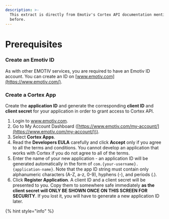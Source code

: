 ```yaml
---
description: >-
  This extract is directly from Emotiv's Cortex API documentation mentioned
  before.
---
```


# Prerequisites

### Create an Emotiv ID

As with other EMOTIV services, you are required to have an Emotiv ID account. You can create an ID on [www.emotiv.com](https://www.emotiv.com/).

### Create a Cortex App

Create the **application ID** and generate the corresponding **client ID** and **client secret** for your application in order to grant access to Cortex API.

1. Login to www.emotiv.com.
2. Go to My Account Dashboard \([https://www.emotiv.com/my-account/](https://www.emotiv.com/my-account/)\).
3. Select **Cortex Apps**.
4. Read the **Developers EULA** carefully and click **Accept** only if you agree to all the terms and conditions. You cannot develop an application that works with Cortex if you do not agree to all of the terms.
5. Enter the name of your new application - an application ID will be generated automatically in the form of `com.{your-username}.{application-name}`. Note that the app ID string must contain only alphanumeric characters \(A-Z, a-z, 0-9\), hyphens \(-\), and periods \(.\).
6. Click **Register Application**. A client ID and a client secret will be presented to you. Copy them to somewhere safe immediately **as the client secret will ONLY BE SHOWN ONCE ON THIS SCREEN FOR SECURITY**. If you lost it, you will have to generate a new application ID later.

{% hint style="info" %}



